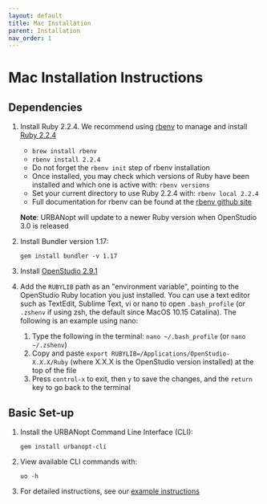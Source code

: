 ```yaml
---
layout: default
title: Mac Installation
parent: Installation
nav_order: 1
---
```


# Mac Installation Instructions

## Dependencies

1. Install Ruby 2.2.4.  We recommend using [rbenv](https://github.com/rbenv/rbenv#installation) to manage and install [Ruby 2.2.4](https://github.com/rbenv/rbenv#installing-ruby-versions)
    - `brew install rbenv`
    - `rbenv install 2.2.4`
    - Do not forget the `rbenv init` step of rbenv installation
    - Once installed, you may check which versions of Ruby have been installed and which one is active with: `rbenv versions`
    - Set your current directory to use Ruby 2.2.4 with: `rbenv local 2.2.4`
    - Full documentation for rbenv can be found at the [rbenv github site](https://github.com/rbenv/rbenv#command-reference)

    **Note**: URBANopt will update to a newer Ruby version when OpenStudio 3.0 is released

1. Install Bundler version 1.17:

	```terminal
	gem install bundler -v 1.17
	```

1. Install [OpenStudio 2.9.1](https://github.com/NREL/OpenStudio/releases/tag/v2.9.1)  
1. Add the `RUBYLIB` path as an "environment variable", pointing to the OpenStudio Ruby location you just installed.  You can use a text editor such as TextEdit, Sublime Text, vi or nano to open `.bash_profile` (or `.zshenv` if using zsh, the default since MacOS 10.15 Catalina).  The following is an example using nano:

    1. Type the following in the terminal: `nano ~/.bash_profile` (or `nano ~/.zshenv`)
    1. Copy and paste `export RUBYLIB=/Applications/OpenStudio-X.X.X/Ruby` (where X.X.X is the OpenStudio version installed) at the top of the file
    1. Press `control-x` to exit, then `y` to save the changes, and the `return` key to go back to the terminal

## Basic Set-up

1. Install the URBANopt Command Line Interface (CLI):

    ```terminal
    gem install urbanopt-cli
    ```

1. View available CLI commands with:

    ```terminal
    uo -h
    ```

1. For detailed instructions, see our [example instructions](../usage/run_project.md)
